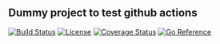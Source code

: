 Dummy project to test github actions
---
[![Build Status](https://github.com/bogcon/test-github-actions/actions/workflows/go.yml/badge.svg)](https://github.com/bogcon/test-github-actions/actions/workflows/go.yml)
[![License](https://img.shields.io/badge/license-MIT-blue)](https://raw.githubusercontent.com/bogcon/test-github-actions/main/LICENSE)
[![Coverage Status](https://coveralls.io/repos/github/bogcon/test-github-actions/badge.svg?branch=main)](https://coveralls.io/github/bogcon/test-github-actions?branch=main)
[![Go Reference](https://pkg.go.dev/badge/github.com/bogcon/test-github-actions.svg)](https://pkg.go.dev/github.com/bogcon/test-github-actions)
